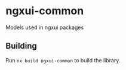# ngxui-common

Models used in ngxui packages

## Building

Run `nx build ngxui-common` to build the library.
